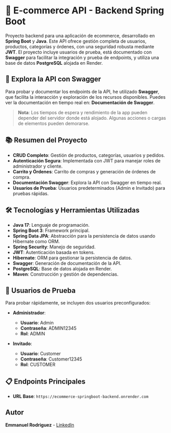 # 🛒 E-commerce API - Backend Spring Boot

Proyecto backend para una aplicación de ecommerce, desarrollado en **Spring Boot** y **Java**. Este API ofrece gestión completa de usuarios, productos, categorías y órdenes, con una seguridad robusta mediante **JWT**. El proyecto incluye usuarios de prueba, está documentado con **Swagger** para facilitar la integración y prueba de endpoints, y utiliza una base de datos **PostgreSQL** alojada en Render.

## 🔹 Explora la API con Swagger
Para probar y documentar los endpoints de la API, he utilizado **Swagger**, que facilita la interacción y exploración de los recursos disponibles. Puedes ver la documentación en tiempo real en: **Documentación de Swagger**.

> **Nota**: Los tiempos de espera y rendimiento de la app pueden depender del servidor donde está alojado. Algunas acciones o cargas de elementos pueden demorarse.

## 📚 Resumen del Proyecto

- **CRUD Completo**: Gestión de productos, categorías, usuarios y pedidos.
- **Autenticación Segura**: Implementada con JWT para manejar roles de administrador y cliente.
- **Carrito y Órdenes**: Carrito de compras y generación de órdenes de compra.
- **Documentación Swagger**: Explora la API con Swagger en tiempo real.
- **Usuarios de Prueba**: Usuarios predeterminados (Admin e Invitado) para pruebas rápidas.

## 🛠️ Tecnologías y Herramientas Utilizadas

- **Java 17**: Lenguaje de programación.
- **Spring Boot 3**: Framework principal.
- **Spring Data JPA**: Abstracción para la persistencia de datos usando Hibernate como ORM.
- **Spring Security**: Manejo de seguridad.
- **JWT**: Autenticación basada en tokens.
- **Hibernate**: ORM para gestionar la persistencia de datos.
- **Swagger**: Generación de documentación de la API.
- **PostgreSQL**: Base de datos alojada en Render.
- **Maven**: Construcción y gestión de dependencias.

## 👥 Usuarios de Prueba

Para probar rápidamente, se incluyen dos usuarios preconfigurados:

- **Administrador**:
  - **Usuario**: Admin
  - **Contraseña**: ADMIN12345
  - **Rol**: ADMIN

- **Invitado**:
  - **Usuario**: Customer
  - **Contraseña**: Customer12345
  - **Rol**: CUSTOMER

## 📋 Endpoints Principales

- **URL Base**: `https://ecommerce-springboot-backend.onrender.com`

## Autor

**Emmanuel Rodriguez** - [LinkedIn](https://www.linkedin.com)